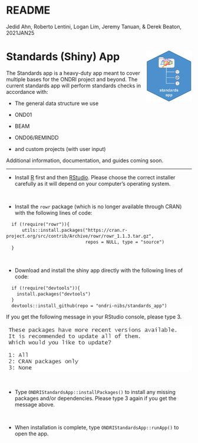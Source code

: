 README
================

Jedid Ahn, Roberto Lentini, Logan Lim, Jeremy Tanuan, & Derek Beaton,
2021JAN25

# Standards (Shiny) App <img src='etc/logo.png' align="right" height="139"/>

The Standards app is a heavy-duty app meant to cover multiple bases for
the ONDRI project and beyond. The current standards app will perform
standards checks in accordance with:

  - The general data structure we use

  - OND01

  - BEAM

  - OND06/REMINDD

  - and custom projects (with user input)

Additional information, documentation, and guides coming soon.

<hr>

  - Install [R](https://cran.r-project.org/) first and then
    [RStudio](https://rstudio.com/products/rstudio/download/). Please
    choose the correct installer carefully as it will depend on your
    computer’s operating system.

<br>

  - Install the `rowr` package (which is no longer available through
    CRAN) with the following lines of code:

<!-- end list -->

``` 
  if (!require("rowr")){
      utils::install.packages("https://cran.r-project.org/src/contrib/Archive/rowr/rowr_1.1.3.tar.gz",
                              repos = NULL, type = "source")
  }
```

<br>

  - Download and install the shiny app directly with the following lines
    of code:

<!-- end list -->

``` 
  if (!require("devtools")){
    install.packages("devtools")
  }
  devtools::install_github(repo = "ondri-nibs/standards_app")
```

If you get the following message in your RStudio console, please type 3.
<br><br> <img src='etc/package-update.png'>

<br>

  - Type `ONDRIStandardsApp::installPackages()` to install any missing
    packages and/or dependencies. Please type 3 again if you get the
    message above.

<br>

  - When installation is complete, type `ONDRIStandardsApp::runApp()` to
    open the app.
